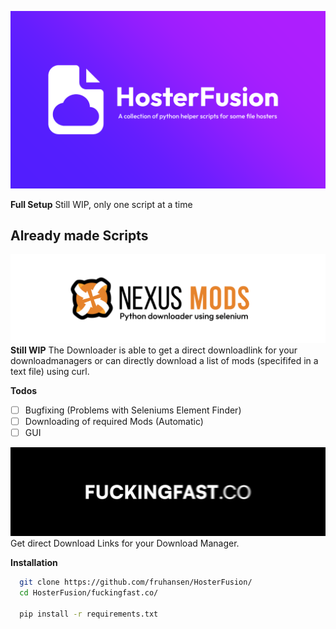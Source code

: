 ![Main_Banner](assets/main_banner.png)

**Full Setup**
Still WIP, only one script at a time
## Already made Scripts
![Logo](assets/nexusmods_banner.png)
**Still WIP**
The Downloader is able to get a direct downloadlink for your downloadmanagers or can directly download a list of mods (specififed in a text file) using curl.

**Todos**
- [ ] Bugfixing (Problems with Seleniums Element Finder)
- [ ] Downloading of required Mods (Automatic)
- [ ] GUI

![Logo](assets/fuckingfast_banner.png)
Get direct Download Links for your Download Manager.

**Installation**
```bash
  git clone https://github.com/fruhansen/HosterFusion/
  cd HosterFusion/fuckingfast.co/

  pip install -r requirements.txt
```
